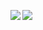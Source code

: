 <img align="left" src="https://github-readme-stats.vercel.app/api?username=TanguyPalmie&theme=omni&count_private=true&show_icons=true&line_height=21&hide_border=true"/><img align="left" src="https://github-readme-stats.vercel.app/api/top-langs/?username=TanguyPalmie&theme=omni&layout=compact&card_width=250&hide_border=true"/>
